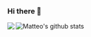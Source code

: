 ### Hi there 👋

![Matteo's github stats](https://github-readme-stats.vercel.app/api?username=matteo1989it&show_icons=true&title_color=fff&icon_color=00994d&text_color=00994d&bg_color=000000)
<a href="https://github.com/matteo1989it/grafana-postgres">
  <img align="left" src="https://github-readme-stats.vercel.app/api/pin/?username=matteo1989it&repo=Kubeflow_Pipeline&title_color=fff&icon_color=00994d&text_color=00994d&bg_color=000000" />
</a>
<!--
**matteo1989it/matteo1989it** is a ✨ _special_ ✨ repository because its `README.md` (this file) appears on your GitHub profile.

Here are some ideas to get you started:

- 🔭 I’m currently working on ...
- 🌱 I’m currently learning ...
- 👯 I’m looking to collaborate on ...
- 🤔 I’m looking for help with ...
- 💬 Ask me about ...
- 📫 How to reach me: ...
- 😄 Pronouns: ...
- ⚡ Fun fact: ...
-->
